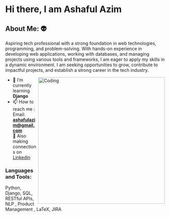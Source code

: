 # Hi there, I am Ashaful Azim 

## About Me:  :alien: 
Aspiring tech professional with a strong foundation in web technologies, programming, and problem-solving. With hands-on experience in developing web applications, working with databases, and managing projects using various tools and frameworks, I am eager to apply my skills in a dynamic environment. I am seeking opportunities to grow, contribute to impactful projects, and establish a strong career in the tech industry.

<img align="right" alt="Coding" width="400" src="[[[https://cdn.dribbble.com/users/1162077/screenshots/3848914/programmer.gif](https://drive.google.com/file/d/1bABfEUfvQ5PVNRF-WUfUBTbWoK0neRw2/view?usp=sharing)](https://drive.google.com/file/d/1bABfEUfvQ5PVNRF-WUfUBTbWoK0neRw2/view?usp=sharing)](https://static.vecteezy.com/system/resources/previews/049/318/905/non_2x/concept-of-computer-programming-with-human-hands-in-isometric-style-a-python-snake-is-peeking-out-from-behind-the-monitor-minimalistic-axonometric-interface-3d-illustration-in-different-dimensions-vector.jpg)">

- 🌱 I’m currently learning **Django**
- 📫 How to reach me : </br>
      Email: **ashafulazim@gmail.com** </br>
    :handshake: Also making connections on [Linkedin](https://www.linkedin.com/in/ashaful/)

<h3 align="left">Languages and Tools:</h3>
Python, Django, SQL, RESTful APIs, NLP , Product Management , LaTeX, JIRA

